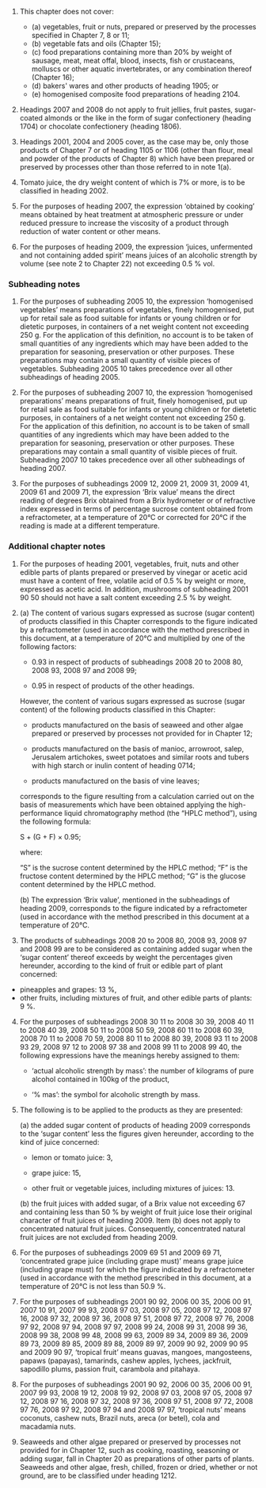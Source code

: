 1. This chapter does not cover:

    - (a) vegetables, fruit or nuts, prepared or preserved by the processes specified in Chapter 7, 8 or 11;
    - (b) vegetable fats and oils (Chapter 15);
    - (c) food preparations containing more than 20% by weight of sausage, meat, meat offal, blood, insects, fish or crustaceans, molluscs or other aquatic invertebrates, or any combination thereof (Chapter 16);
    - (d) bakers' wares and other products of heading 1905; or
    - (e) homogenised composite food preparations of heading 2104.

2. Headings 2007 and 2008 do not apply to fruit jellies, fruit pastes, sugar-coated almonds or the like in the form of sugar confectionery (heading 1704) or chocolate confectionery (heading 1806).

3. Headings 2001, 2004 and 2005 cover, as the case may be, only those products of Chapter 7 or of heading 1105 or 1106 (other than flour, meal and powder of the products of Chapter 8) which have been prepared or preserved by processes other than those referred to in note 1(a).

4. Tomato juice, the dry weight content of which is 7% or more, is to be classified in heading 2002.

5. For the purposes of heading 2007, the expression ‘obtained by cooking’ means obtained by heat treatment at atmospheric pressure or under reduced pressure to increase the viscosity of a product through reduction of water content or other means.

6. For the purposes of heading 2009, the expression ‘juices, unfermented and not containing added spirit’ means juices of an alcoholic strength by volume (see note 2 to Chapter 22) not exceeding 0.5 % vol.

### Subheading notes

1. For the purposes of subheading 2005 10, the expression ‘homogenised vegetables’ means preparations of vegetables, finely homogenised, put up for retail sale as food suitable for infants or young children or for dietetic purposes, in containers of a net weight content not exceeding 250 g. For the application of this definition, no account is to be taken of small quantities of any ingredients which may have been added to the preparation for seasoning, preservation or other purposes. These preparations may contain a small quantity of visible pieces of vegetables. Subheading 2005 10 takes precedence over all other subheadings of heading 2005.

2. For the purposes of subheading 2007 10, the expression ‘homogenised preparations’ means preparations of fruit, finely homogenised, put up for retail sale as food suitable for infants or young children or for dietetic purposes, in containers of a net weight content not exceeding 250 g. For the application of this definition, no account is to be taken of small quantities of any ingredients which may have been added to the preparation for seasoning, preservation or other purposes. These preparations may contain a small quantity of visible pieces of fruit. Subheading 2007 10 takes precedence over all other subheadings of heading 2007.

3. For the purposes of subheadings 2009 12, 2009 21, 2009 31, 2009 41, 2009 61 and 2009 71, the expression ‘Brix value’ means the direct reading of degrees Brix obtained from a Brix hydrometer or of refractive index expressed in terms of percentage sucrose content obtained from a refractometer, at a temperature of 20°C or corrected for 20°C if the reading is made at a different temperature.

### Additional chapter notes

1. For the purposes of heading 2001, vegetables, fruit, nuts and other edible parts of plants prepared or preserved by vinegar or acetic acid must have a content of free, volatile acid of 0.5 % by weight or more, expressed as acetic acid. In addition, mushrooms of subheading 2001 90 50 should not have a salt content exceeding 2.5 % by weight.

2. (a) The content of various sugars expressed as sucrose (sugar content) of products classified in this Chapter corresponds to the figure indicated by a refractometer (used in accordance with the method prescribed in this document, at a temperature of 20°C and multiplied by one of the following factors:

    - 0.93 in respect of products of subheadings 2008 20 to 2008 80, 2008 93, 2008 97 and 2008 99;
    
    - 0.95 in respect of products of the other headings.
    
    However, the content of various sugars expressed as sucrose (sugar content) of the following products classified in this Chapter:
    
    - products manufactured on the basis of seaweed and other algae prepared or preserved by processes not provided for in Chapter 12;
    
    - products manufactured on the basis of manioc, arrowroot, salep, Jerusalem artichokes, sweet potatoes and similar roots and tubers with high starch or inulin content of heading 0714;
    
    - products manufactured on the basis of vine leaves; 
    
    corresponds to the figure resulting from a calculation carried out on the basis of measurements which have been obtained applying the high-performance liquid chromatography method (the “HPLC method”), using the following formula:
    
    S + (G + F) × 0.95;
    
    where:
    
    “S” is the sucrose content determined by the HPLC method;
    “F” is the fructose content determined by the HPLC method;
    “G” is the glucose content determined by the HPLC method.
    
    (b) The expression ‘Brix value’, mentioned in the subheadings of heading 2009, corresponds to the figure indicated by a refractometer (used in accordance with the method prescribed in this document at a temperature of 20°C.

3. The products of subheadings 2008 20 to 2008 80, 2008 93, 2008 97 and 2008 99 are to be considered as containing added sugar when the ‘sugar content’ thereof exceeds by weight the percentages given hereunder, according to the kind of fruit or edible part of plant concerned:

- pineapples and grapes: 13 %,
- other fruits, including mixtures of fruit, and other edible parts of plants: 9 %.

4. For the purposes of subheadings 2008 30 11 to 2008 30 39, 2008 40 11 to 2008 40 39, 2008 50 11 to 2008 50 59, 2008 60 11 to 2008 60 39, 2008 70 11 to 2008 70 59, 2008 80 11 to 2008 80 39, 2008 93 11 to 2008 93 29, 2008 97 12 to 2008 97 38 and 2008 99 11 to 2008 99 40, the following expressions have the meanings
hereby assigned to them:

    - ‘actual alcoholic strength by mass’: the number of kilograms of pure alcohol contained in 100kg of the
    product,
    
    - ‘% mas’: the symbol for alcoholic strength by mass.

5. The following is to be applied to the products as they are presented:

    (a) the added sugar content of products of heading 2009 corresponds to the ‘sugar content’ less the figures given hereunder, according to the kind of juice concerned:
    
    - lemon or tomato juice: 3,
    
    - grape juice: 15,
    
    - other fruit or vegetable juices, including mixtures of juices: 13.

    (b) the fruit juices with added sugar, of a Brix value not exceeding 67 and containing less than 50 % by weight of fruit juice lose their original character of fruit juices of heading 2009. Item (b) does not apply to concentrated natural fruit juices. Consequently, concentrated natural fruit juices are not excluded from heading 2009.

6. For the purposes of subheadings 2009 69 51 and 2009 69 71, ‘concentrated grape juice (including grape must)’ means grape juice (including grape must) for which the figure indicated by a refractometer (used in accordance with the method prescribed in this document, at a temperature of 20°C is not less than 50.9 %.

7. For the purposes of subheadings 2001 90 92, 2006 00 35, 2006 00 91, 2007 10 91, 2007 99 93, 2008 97 03, 2008 97 05, 2008 97 12, 2008 97 16, 2008 97 32, 2008 97 36, 2008 97 51, 2008 97 72, 2008 97 76, 2008 97 92, 2008 97 94, 2008 97 97, 2008 99 24, 2008 99 31, 2008 99 36, 2008 99 38, 2008 99 48, 2008 99 63, 2009 89 34, 2009 89 36, 2009 89 73, 2009 89 85, 2009 89 88, 2009 89 97, 2009 90 92, 2009 90 95 and 2009 90 97, ‘tropical fruit’ means guavas, mangoes, mangosteens, papaws (papayas), tamarinds, cashew apples, lychees, jackfruit, sapodillo plums, passion fruit, carambola and pitahaya.

8. For the purposes of subheadings 2001 90 92, 2006 00 35, 2006 00 91, 2007 99 93, 2008 19 12, 2008 19 92, 2008 97 03, 2008 97 05, 2008 97 12, 2008 97 16, 2008 97 32, 2008 97 36, 2008 97 51, 2008 97 72, 2008 97 76, 2008 97 92, 2008 97 94 and 2008 97 97, ‘tropical nuts’ means coconuts, cashew nuts, Brazil nuts, areca (or betel), cola and macadamia nuts.

9. Seaweeds and other algae prepared or preserved by processes not provided for in Chapter 12, such as cooking, roasting, seasoning or adding sugar, fall in Chapter 20 as preparations of other parts of plants. Seaweeds and other algae, fresh, chilled, frozen or dried, whether or not ground, are to be classified under heading 1212.
